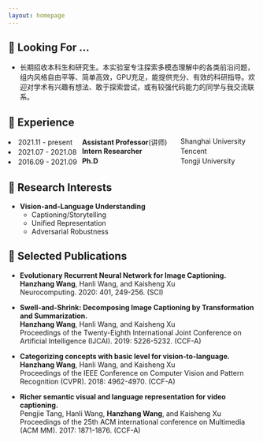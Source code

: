 ```yaml
---
layout: homepage
---
```


## 👀 Looking For …

- <p style="font-size: 14px;">长期招收本科生和研究生。本实验室专注探索多模态理解中的各类前沿问题，组内风格自由平等、简单高效，GPU充足，能提供充分、有效的科研指导。欢迎对学术有兴趣有想法、敢于探索尝试，或有较强代码能力的同学与我交流联系。</p>

## 🚞 Experience
<li style="position: relative;">
  2021.11 - present
  <span style="position: absolute; left: 150px;"><strong>Assistant Professor</strong>(讲师)</span>
　<span style="position: absolute; left: 350px;">Shanghai University</span>
</li>
<li style="position: relative;">
  2021.07 - 2021.08
  <span style="position: absolute; left: 150px;"><strong>Intern Researcher</strong></span>
　<span style="position: absolute; left: 350px;">Tencent</span>
</li>
<li style="position: relative;">
  2016.09 - 2021.09
  <span style="position: absolute; left: 150px;"><strong>Ph.D</strong></span>
　<span style="position: absolute; left: 350px;">Tongji University</span>
</li>

## 💖 Research Interests

- **Vision-and-Language Understanding**
  - Captioning/Storytelling
  - Unified Representation
  - Adversarial Robustness

## 🔮 Selected Publications

- **Evolutionary Recurrent Neural Network for Image Captioning.**
  <br>
  **Hanzhang Wang**, Hanli Wang, and Kaisheng Xu
  <br>
  Neurocomputing. 2020: 401, 249-256. (SCI)

- **Swell-and-Shrink: Decomposing Image Captioning by Transformation and Summarization.**
  <br>
  **Hanzhang Wang**, Hanli Wang, and Kaisheng Xu
  <br>Proceedings of the Twenty-Eighth International Joint Conference on Artificial Intelligence (IJCAI). 2019: 5226-5232. (CCF-A)

- **Categorizing concepts with basic level for vision-to-language.**
  <br>
  **Hanzhang Wang**, Hanli Wang, and Kaisheng Xu
  <br>
  Proceedings of the IEEE Conference on Computer Vision and Pattern Recognition (CVPR). 2018: 4962-4970. (CCF-A)

- **Richer semantic visual and language representation for video captioning.**
  <br>
  Pengjie Tang, Hanli Wang, **Hanzhang Wang**, and Kaisheng Xu
  <br>
  Proceedings of the 25th ACM international conference on Multimedia (ACM MM). 2017: 1871-1876. (CCF-A)

